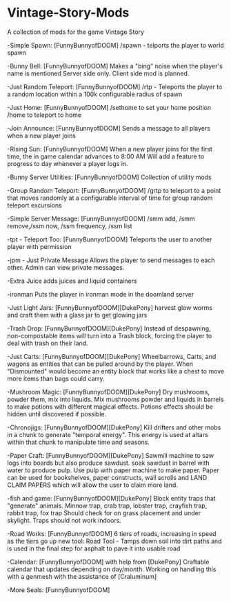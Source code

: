 # Vintage-Story-Mods
A collection of mods for the game Vintage Story

-Simple Spawn: [FunnyBunnyofDOOM]
  /spawn - telports the player to world spawn
  
-Bunny Bell: [FunnyBunnyofDOOM]
  Makes a "bing" noise when the player's name is mentioned
Server side only. Client side mod is planned. 
  
-Just Random Teleport: [FunnyBunnyofDOOM]
  /rtp - Teleports the player to a random location within a 100k configurable radius of spawn
  
-Just Home: [FunnyBunnyofDOOM]
  /sethome to set your home position /home to teleport to home
 
-Join Announce: [FunnyBunnyofDOOM]
  Sends a message to all players when a new player joins
  
-Rising Sun: [FunnyBunnyofDOOM]
  When a new player joins for the first time, the in game calendar advances to 8:00 AM
Will add a feature to progress to day whenever a player logs in. 

-Bunny Server Utilities: [FunnyBunnyofDOOM]
  Collection of utility mods

-Group Random Teleport: [FunnyBunnyofDOOM]
    /grtp to teleport to a point that moves randomly at a configurable interval of time for group random teleport excursions
  
-Simple Server Message: [FunnyBunnyofDOOM]
	/smm add, /smm remove,/ssm now, /ssm frequency, /ssm list

-tpt - Teleport Too: [FunnyBunnyofDOOM]
	Teleports the user to another player with permission

-jpm - Just Private Message
	Allows the player to send messages to each other. Admin can view private messages.
	
-Extra Juice
	adds juices and liquid containers
	
-ironman
	Puts the player in ironman mode in the doomland server

-Just Light Jars: [FunnyBunnyofDOOM][DukePony]
  harvest glow worms and craft them with a glass jar to get glowing jars  

-Trash Drop: [FunnyBunnyofDOOM][DukePony]
	Instead of despawning, non-compostable items will turn into a Trash block, forcing the player to deal with trash on their land.

-Just Carts: [FunnyBunnyofDOOM][DukePony]
	Wheelbarrows, Carts, and wagons as entities that can be pulled around by the player. When "Dismounted" would become an entity block that works like a chest to move more items than bags could carry. 

-Mushroom Magic: [FunnyBunnyofDOOM][DukePony]
	Dry mushrooms, powder them, mix into liquids. Mix mushrooms powder and liquids in barrels to make potions with different magical effects. Potions effects should be hidden until discovered if possible.

-Chronojigs: [FunnyBunnyofDOOM][DukePony]
	Kill drifters and other mobs in a chunk to generate "temporal energy". This energy is used at altars within that chunk to manipulate time and seasons. 

-Paper Craft: [FunnyBunnyofDOOM][DukePony]
	Sawmill machine to saw logs into boards but also produce sawdust. soak sawdust in barrel with water to produce pulp. Use pulp with paper machine to make paper. Paper can be used for bookshelves, paper constructs, wall scrolls and LAND CLAIM PAPERS which will allow the user to claim more land.

-fish and game: [FunnyBunnyofDOOM][DukePony]
        Block entity traps that "generate" animals. Minnow trap, crab trap, lobster trap, crayfish trap, rabbit trap, fox trap
        Should check for on grass placement and under skylight. Traps should not work indoors.
	
-Road Works: [FunnyBunnyofDOOM]
	6 tiers of roads, increasing in speed as the tiers go up
	new tool: Road Tool - Tamps down soil into dirt paths and is used in the final step for asphalt to pave it into usable road

-Calendar: [FunnyBunnyofDOOM] with help from [DukePony]
	Craftable calendar that updates depending on day/month. Working on handling this with a genmesh with the assistance of [Craluminum]

-More Seals: [FunnyBunnyofDOOM]
	
